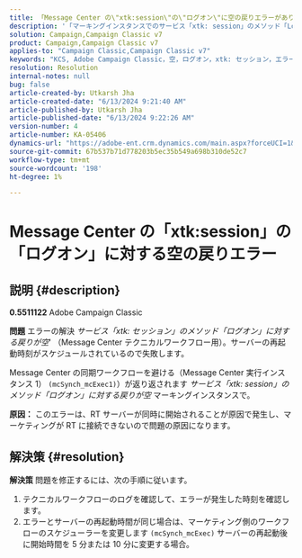 ```yaml
---
title: 「Message Center の\"xtk:session\"の\"ログオン\"に空の戻りエラーがあります」
description: '「マーキングインスタンスでのサービス「xtk: session」のメソッド「Logon」に対するエラー「Empty return」の解決方法を説明します。」'
solution: Campaign,Campaign Classic v7
product: Campaign,Campaign Classic v7
applies-to: "Campaign Classic,Campaign Classic v7"
keywords: "KCS, Adobe Campaign Classic，空，ログオン，xtk: セッション，エラー，メッセージセンター，テクニカルワークフロー"
resolution: Resolution
internal-notes: null
bug: false
article-created-by: Utkarsh Jha
article-created-date: "6/13/2024 9:21:40 AM"
article-published-by: Utkarsh Jha
article-published-date: "6/13/2024 9:22:26 AM"
version-number: 4
article-number: KA-05406
dynamics-url: "https://adobe-ent.crm.dynamics.com/main.aspx?forceUCI=1&pagetype=entityrecord&etn=knowledgearticle&id=9cbecf55-6629-ef11-840b-000d3a37eaf2"
source-git-commit: 67b537b71d778203b5ec35b549a698b310de52c7
workflow-type: tm+mt
source-wordcount: '198'
ht-degree: 1%

---
```


# Message Center の「xtk:session」の「ログオン」に対する空の戻りエラー

## 説明 {#description}


<b>0.5511122</b>
Adobe Campaign Classic

<b>問題</b>
エラーの解決 *サービス「xtk: セッション」のメソッド「ログオン」に対する戻りが空*&#39; （Message Center テクニカルワークフロー用）。サーバーの再起動時刻がスケジュールされているので失敗します。

Message Center の同期ワークフローを避ける（Message Center 実行インスタンス 1） `(mcSynch_mcExec1)`）が返り返されます *サービス「xtk: session」のメソッド「ログオン」に対する戻りが空* マーキングインスタンスで。

<b>原因：</b>
このエラーは、RT サーバーが同時に開始されることが原因で発生し、マーケティングが RT に接続できないので問題の原因になります。


## 解決策 {#resolution}


<b>解決策</b>
問題を修正するには、次の手順に従います。

1. テクニカルワークフローのログを確認して、エラーが発生した時刻を確認します。
2. エラーとサーバーの再起動時間が同じ場合は、マーケティング側のワークフローのスケジューラーを変更します `(mcSynch_mcExec)` サーバーの再起動後に開始時間を 5 分または 10 分に変更する場合。

